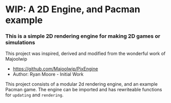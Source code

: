 # WIP: A 2D Engine, and Pacman example
### This is a simple 2D rendering engine for making 2D games or simulations

This project was inspired, derived and modified from the wonderful work of Majoolwip
* https://github.com/Majoolwip/PixEngine
* Author: Ryan Moore - Initial Work

This project consists of a modular 2d rendering engine, and an example Pacman game.
The engine can be imported and has rewriteable functions for `updating` and `rendering`.